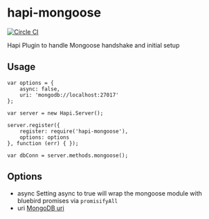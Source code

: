 # hapi-mongoose
[![Circle CI](https://img.shields.io/circleci/project/asilluron/hapi-mongoose/master.svg?style=flat-square)](https://circleci.com/gh/asilluron/hapi-mongoose/tree/master)

Hapi Plugin to handle Mongoose handshake and initial setup

## Usage
```
var options = {
    async: false,
    uri: 'mongodb://localhost:27017'
};

var server = new Hapi.Server();

server.register({
    register: require('hapi-mongoose'),
    options: options
}, function (err) { });

var dbConn = server.methods.mongoose();
```
## Options
* async
Setting async to true will wrap the mongoose module with bluebird promises via ``` promisifyAll ```
* uri
[MongoDB uri](https://docs.mongodb.org/v3.0/reference/connection-string/)
